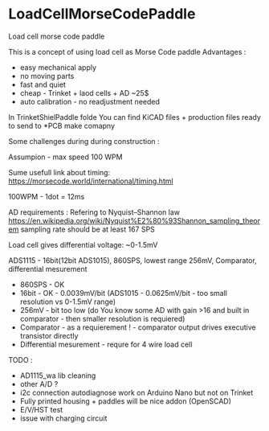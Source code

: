 # LoadCellMorseCodePaddle
Load cell morse code paddle

This is a concept of using load cell as Morse Code paddle
Advantages :
- easy mechanical apply
- no moving parts
- fast and quiet
- cheap - Trinket + laod cells + AD ~25$
- auto calibration - no readjustment needed


In TrinketShielPaddle folde You can find KiCAD files + production files ready to send to *PCB make comapny 


Some challenges during during construction :

Assumpion - max speed 100 WPM

Sume usefull link about timing:
https://morsecode.world/international/timing.html

100WPM - 1dot = 12ms

AD requirements : 
Refering to Nyquist–Shannon law https://en.wikipedia.org/wiki/Nyquist%E2%80%93Shannon_sampling_theorem sampling rate should be at least 167 SPS


Load cell gives differential voltage: ~0-1.5mV


ADS1115 - 16bit(12bit ADS1015), 860SPS, lowest range 256mV, Comparator, differential mesurement
- 860SPS - OK
- 16bit - OK - 0.0039mV/bit (ADS1015 - 0.0625mV/bit - too small resolution vs 0-1.5mV range)
- 256mV - bit too low (do You know some AD with gain >16 and built in comparator - then smaller resolution is requiered)
- Comparator - as a requierement ! - comparator output drives executive transistor directly
- Differential mesurement - requre for 4 wire load cell


TODO : 
- AD1115_wa lib cleaning
- other A/D ?
- i2c connection autodiagnose work on Arduino Nano but not on Trinket
- Fully printed housing + paddles will be nice addon (OpenSCAD)
- E/V/HST test
- issue with charging circuit
